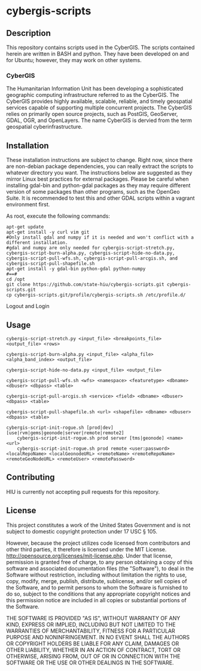 cybergis-scripts
================

## Description

This repository contains scripts used in the CyberGIS.  The scripts contained herein are written in BASH and python.  They have been developed on and for Ubuntu; however, they may work on other systems.

### CyberGIS
The Humanitarian Information Unit has been developing a sophisticated geographic computing infrastructure referred to as the CyberGIS. The CyberGIS provides highly available, scalable, reliable, and timely geospatial services capable of supporting multiple concurrent projects.  The CyberGIS relies on primarily open source projects, such as PostGIS, GeoServer, GDAL, OGR, and OpenLayers.  The name CyberGIS is dervied from the term geospatial cyberinfrastructure.

## Installation

These installation instructions are subject to change.  Right now, since there are non-debian package dependencies, you can really extract the scripts to whatever directory you want.  The instructions below are suggested as they mirror Linux best practices for external packages.  Please be careful when installing gdal-bin and python-gdal packages as they may require different version of some packages than other programs, such as the OpenGeo Suite.  It is recommended to test this and other GDAL scripts within a vagrant environment first.

As root, execute the following commands:
```
apt-get update
apt-get install -y curl vim git
#Only install gdal and numpy if it is needed and won't conflict with a different installation.
#gdal and numpy are only needed for cybergis-script-stretch.py, cybergis-script-burn-alpha.py, cybergis-script-hide-no-data.py, cybergis-script-pull-wfs.sh, cybergis-script-pull-arcgis.sh, and cybergis-script-pull-shapefile.sh
apt-get install -y gdal-bin python-gdal python-numpy
#==#
cd /opt
git clone https://github.com/state-hiu/cybergis-scripts.git cybergis-scripts.git
cp cybergis-scripts.git/profile/cybergis-scripts.sh /etc/profile.d/
```
Logout and Login

## Usage

```
cybergis-script-stretch.py <input_file> <breakpoints_file> <output_file> <rows>
```
```
cybergis-script-burn-alpha.py <input_file> <alpha_file> <alpha_band_index> <output_file>
```
```
cybergis-script-hide-no-data.py <input_file> <output_file>
```
```
cybergis-script-pull-wfs.sh <wfs> <namespace> <featuretype> <dbname> <dbuser> <dbpass> <table>
```
```
cybergis-script-pull-arcgis.sh <service> <field> <dbname> <dbuser> <dbpass> <table>
```
```
cybergis-script-pull-shapefile.sh <url> <shapefile> <dbname> <dbuser> <dbpass> <table>
```
```
cybergis-script-init-rogue.sh [prod|dev] [use|rvm|gems|geonode|server|remote|remote2]
    cybergis-script-init-rogue.sh prod server [tms|geonode] <name> <url>
    cybergis-script-init-rogue.sh prod remote <user:password> <localRepoName> <localGeonodeURL> <remoteName> <remoteRepoName> <remoteGeoNodeURL> <remoteUser> <remotePassword>
```

## Contributing

HIU is currently not accepting pull requests for this repository.

## License
This project constitutes a work of the United States Government and is not subject to domestic copyright protection under 17 USC § 105.

However, because the project utilizes code licensed from contributors and other third parties, it therefore is licensed under the MIT License. http://opensource.org/licenses/mit-license.php. Under that license, permission is granted free of charge, to any person obtaining a copy of this software and associated documentation files (the "Software"), to deal in the Software without restriction, including without limitation the rights to use, copy, modify, merge, publish, distribute, sublicense, and/or sell copies of the Software, and to permit persons to whom the Software is furnished to do so, subject to the conditions that any appropriate copyright notices and this permission notice are included in all copies or substantial portions of the Software.

THE SOFTWARE IS PROVIDED "AS IS", WITHOUT WARRANTY OF ANY KIND, EXPRESS OR IMPLIED, INCLUDING BUT NOT LIMITED TO THE WARRANTIES OF MERCHANTABILITY, FITNESS FOR A PARTICULAR PURPOSE AND NONINFRINGEMENT. IN NO EVENT SHALL THE AUTHORS OR COPYRIGHT HOLDERS BE LIABLE FOR ANY CLAIM, DAMAGES OR OTHER LIABILITY, WHETHER IN AN ACTION OF CONTRACT, TORT OR OTHERWISE, ARISING FROM, OUT OF OR IN CONNECTION WITH THE SOFTWARE OR THE USE OR OTHER DEALINGS IN THE SOFTWARE.
